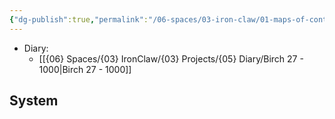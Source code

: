 ```yaml
---
{"dg-publish":true,"permalink":"/06-spaces/03-iron-claw/01-maps-of-content/09-diary/","title":"Diary"}
---
```



-  Diary: 
    - [[{06} Spaces/{03} IronClaw/{03} Projects/{05} Diary/Birch 27 - 1000\|Birch 27 - 1000]]



## System






